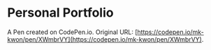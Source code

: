 # Personal Portfolio

A Pen created on CodePen.io. Original URL: [https://codepen.io/mk-kwon/pen/XWmbrVY](https://codepen.io/mk-kwon/pen/XWmbrVY).


